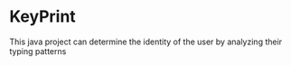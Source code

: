 # KeyPrint
This java project can determine the identity of the user by analyzing their typing patterns
